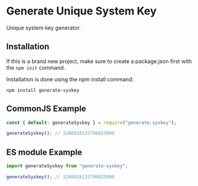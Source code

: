 # Generate Unique System Key

Unique system key generator.

## Installation

If this is a brand new project, make sure to create a package.json first with the `npm init` command.

Installation is done using the npm install command:

```
npm install generate-syskey
```

## CommonJS Example

```ts
const { default: generateSyskey } = require("generate-syskey");

generateSyskey(); // 5286016133796023000
```

## ES module Example

```ts
import generateSyskey from "generate-syskey";

generateSyskey(); // 5286016133796023000
```
